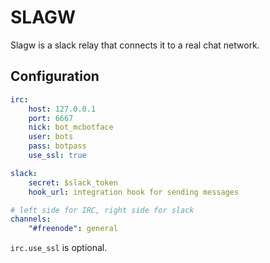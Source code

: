 # SLAGW
Slagw is a slack relay that connects it to a real chat network.

## Configuration
```yaml
irc:
    host: 127.0.0.1
    port: 6667
    nick: bot_mcbotface
    user: bots
    pass: botpass
    use_ssl: true

slack:
    secret: $slack_token
    hook_url: integration hook for sending messages

# left side for IRC, right side for slack
channels:
    "#freenode": general
```
`irc.use_ssl` is optional.
